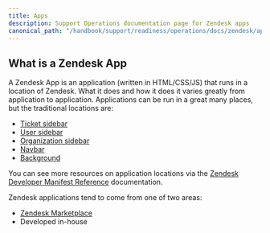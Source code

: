 ```yaml
---
title: Apps
description: Support Operations documentation page for Zendesk apps
canonical_path: "/handbook/support/readiness/operations/docs/zendesk/apps/"
---
```


## What is a Zendesk App

A Zendesk App is an application (written in HTML/CSS/JS) that runs in a location
of Zendesk. What it does and how it does it varies greatly from application to
application. Applications can be run in a great many places, but the traditional
locations are:

- [Ticket sidebar](https://developer.zendesk.com/api-reference/apps/apps-support-api/ticket_sidebar/)
- [User sidebar](https://developer.zendesk.com/api-reference/apps/apps-support-api/user_sidebar/)
- [Organization sidebar](https://developer.zendesk.com/api-reference/apps/apps-support-api/organization_sidebar/)
- [Navbar](https://developer.zendesk.com/api-reference/apps/apps-support-api/nav_bar/)
- [Background](https://developer.zendesk.com/api-reference/apps/apps-support-api/background/)

You can see more resources on application locations via the
[Zendesk Developer Manifest Reference](https://developer.zendesk.com/documentation/apps/app-developer-guide/manifest/#location)
documentation.

Zendesk applications tend to come from one of two areas:

- [Zendesk Marketplace](https://www.zendesk.com/apps/)
- Developed in-house
